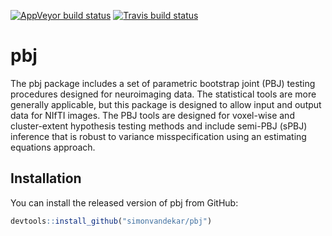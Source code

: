 
[![AppVeyor build
status](https://ci.appveyor.com/api/projects/status/github/muschellij2/pbj?branch=master&svg=true)](https://ci.appveyor.com/project/muschellij2/pbj)
[![Travis build
status](https://travis-ci.com/muschellij2/pbj.svg?branch=master)](https://travis-ci.com/muschellij2/pbj)

<!-- README.md is generated from README.Rmd. Please edit that file -->

# pbj

The pbj package includes a set of parametric bootstrap joint (PBJ)
testing procedures designed for neuroimaging data. The statistical tools
are more generally applicable, but this package is designed to allow
input and output data for NIfTI images. The PBJ tools are designed for
voxel-wise and cluster-extent hypothesis testing methods and include
semi-PBJ (sPBJ) inference that is robust to variance misspecification
using an estimating equations approach.

## Installation

You can install the released version of pbj from GitHub:

``` r
devtools::install_github("simonvandekar/pbj")
```

